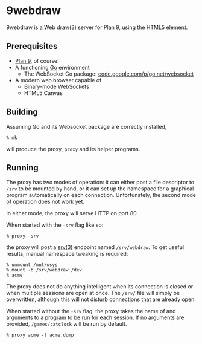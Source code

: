 # 9webdraw

9webdraw is a Web [draw(3)][man3draw] server for Plan 9, using
the HTML5 <canvas> element.

## Prerequisites
* [Plan 9][plan9], of course!
* A functioning [Go][golang] environment
    + The WebSocket Go package:
        [code.google.com/p/go.net/websocket][gows]
* A modern web browser capable of
    + Binary-mode WebSockets
    + HTML5 Canvas

## Building
Assuming Go and its Websocket package are correctly installed,

    % mk
will produce the proxy, `proxy` and its helper programs.

## Running
The proxy has two modes of operation: it can either post a file
descriptor to `/srv` to be mounted by hand, or it can set up the
namespace for a graphical program automatically on each
connection.  Unfortunately, the second mode of operation does
not work yet.

In either mode, the proxy will serve HTTP on port 80.

When started with the `-srv` flag like so:

    % proxy -srv
the proxy will post a [srv(3)][man3srv] endpoint named `/srv/webdraw`.
To get useful results, manual namespace tweaking is required:

    % unmount /mnt/wsys
    % mount -b /srv/webdraw /dev
    % acme
The proxy does not do anything intelligent when its connection is
closed or when multiple sessions are open at once.  The `/srv/` file
will simply be overwritten, although this will not disturb connections
that are already open.

When started without the `-srv` flag, the proxy takes the name of and
arguments to a program to be run for each session.  If no arguments
are provided, `/games/catclock` will be run by default.

    % proxy acme -l acme.dump

[man3draw]: http://plan9.bell-labs.com/magic/man2html/3/draw
[man3srv]: http://plan9.bell-labs.com/magic/man2html/3/srv
[plan9]: http://plan9.bell-labs.com/plan9/
[golang]: http://golang.org/
[gows]: http://code.google.com/p/go.net/websocket
